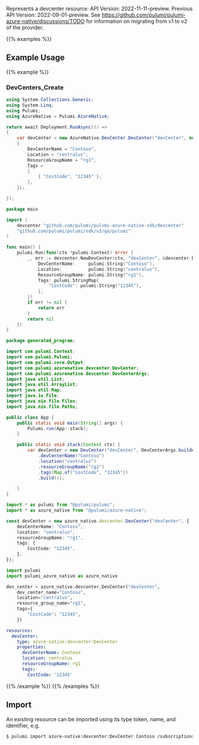 Represents a devcenter resource.
API Version: 2022-11-11-preview.
Previous API Version: 2022-09-01-preview. See https://github.com/pulumi/pulumi-azure-native/discussions/TODO for information on migrating from v1 to v2 of the provider.

{{% examples %}}
## Example Usage
{{% example %}}
### DevCenters_Create
```csharp
using System.Collections.Generic;
using System.Linq;
using Pulumi;
using AzureNative = Pulumi.AzureNative;

return await Deployment.RunAsync(() => 
{
    var devCenter = new AzureNative.DevCenter.DevCenter("devCenter", new()
    {
        DevCenterName = "Contoso",
        Location = "centralus",
        ResourceGroupName = "rg1",
        Tags = 
        {
            { "CostCode", "12345" },
        },
    });

});


```

```go
package main

import (
	devcenter "github.com/pulumi/pulumi-azure-native-sdk/devcenter"
	"github.com/pulumi/pulumi/sdk/v3/go/pulumi"
)

func main() {
	pulumi.Run(func(ctx *pulumi.Context) error {
		_, err := devcenter.NewDevCenter(ctx, "devCenter", &devcenter.DevCenterArgs{
			DevCenterName:     pulumi.String("Contoso"),
			Location:          pulumi.String("centralus"),
			ResourceGroupName: pulumi.String("rg1"),
			Tags: pulumi.StringMap{
				"CostCode": pulumi.String("12345"),
			},
		})
		if err != nil {
			return err
		}
		return nil
	})
}

```

```java
package generated_program;

import com.pulumi.Context;
import com.pulumi.Pulumi;
import com.pulumi.core.Output;
import com.pulumi.azurenative.devcenter.DevCenter;
import com.pulumi.azurenative.devcenter.DevCenterArgs;
import java.util.List;
import java.util.ArrayList;
import java.util.Map;
import java.io.File;
import java.nio.file.Files;
import java.nio.file.Paths;

public class App {
    public static void main(String[] args) {
        Pulumi.run(App::stack);
    }

    public static void stack(Context ctx) {
        var devCenter = new DevCenter("devCenter", DevCenterArgs.builder()        
            .devCenterName("Contoso")
            .location("centralus")
            .resourceGroupName("rg1")
            .tags(Map.of("CostCode", "12345"))
            .build());

    }
}

```

```typescript
import * as pulumi from "@pulumi/pulumi";
import * as azure_native from "@pulumi/azure-native";

const devCenter = new azure_native.devcenter.DevCenter("devCenter", {
    devCenterName: "Contoso",
    location: "centralus",
    resourceGroupName: "rg1",
    tags: {
        CostCode: "12345",
    },
});

```

```python
import pulumi
import pulumi_azure_native as azure_native

dev_center = azure_native.devcenter.DevCenter("devCenter",
    dev_center_name="Contoso",
    location="centralus",
    resource_group_name="rg1",
    tags={
        "CostCode": "12345",
    })

```

```yaml
resources:
  devCenter:
    type: azure-native:devcenter:DevCenter
    properties:
      devCenterName: Contoso
      location: centralus
      resourceGroupName: rg1
      tags:
        CostCode: '12345'

```

{{% /example %}}
{{% /examples %}}

## Import

An existing resource can be imported using its type token, name, and identifier, e.g.

```sh
$ pulumi import azure-native:devcenter:DevCenter Contoso /subscriptions/0ac520ee-14c0-480f-b6c9-0a90c58ffff/resourceGroups/rg1/providers/Microsoft.DevCenter/devcenters/Contoso 
```
